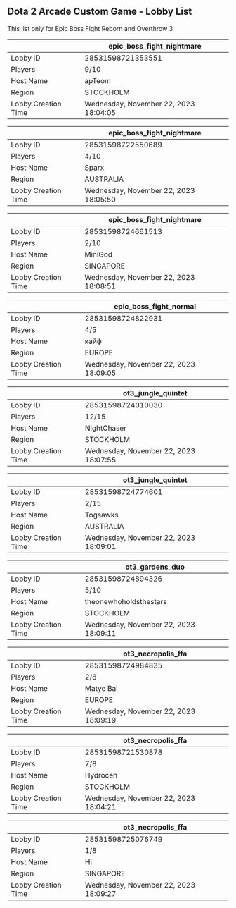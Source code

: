## Dota 2 Arcade Custom Game - Lobby List

This list only for Epic Boss Fight Reborn and Overthrow 3

|  | epic_boss_fight_nightmare |
| ------ | ------ |
| Lobby ID | 28531598721353551 |
| Players | 9/10 |
| Host Name | apTeom |
| Region | STOCKHOLM |
| Lobby Creation Time | Wednesday, November 22, 2023 18:04:05 |


|  | epic_boss_fight_nightmare |
| ------ | ------ |
| Lobby ID | 28531598722550689 |
| Players | 4/10 |
| Host Name | Sparx |
| Region | AUSTRALIA |
| Lobby Creation Time | Wednesday, November 22, 2023 18:05:50 |


|  | epic_boss_fight_nightmare |
| ------ | ------ |
| Lobby ID | 28531598724661513 |
| Players | 2/10 |
| Host Name | MiniGod |
| Region | SINGAPORE |
| Lobby Creation Time | Wednesday, November 22, 2023 18:08:51 |


|  | epic_boss_fight_normal |
| ------ | ------ |
| Lobby ID | 28531598724822931 |
| Players | 4/5 |
| Host Name | кайф |
| Region | EUROPE |
| Lobby Creation Time | Wednesday, November 22, 2023 18:09:05 |


|  | ot3_jungle_quintet |
| ------ | ------ |
| Lobby ID | 28531598724010030 |
| Players | 12/15 |
| Host Name | NightChaser |
| Region | STOCKHOLM |
| Lobby Creation Time | Wednesday, November 22, 2023 18:07:55 |


|  | ot3_jungle_quintet |
| ------ | ------ |
| Lobby ID | 28531598724774601 |
| Players | 2/15 |
| Host Name | Togsawks |
| Region | AUSTRALIA |
| Lobby Creation Time | Wednesday, November 22, 2023 18:09:01 |


|  | ot3_gardens_duo |
| ------ | ------ |
| Lobby ID | 28531598724894326 |
| Players | 5/10 |
| Host Name | theonewhoholdsthestars |
| Region | STOCKHOLM |
| Lobby Creation Time | Wednesday, November 22, 2023 18:09:11 |


|  | ot3_necropolis_ffa |
| ------ | ------ |
| Lobby ID | 28531598724984835 |
| Players | 2/8 |
| Host Name | Matye Bal |
| Region | EUROPE |
| Lobby Creation Time | Wednesday, November 22, 2023 18:09:19 |


|  | ot3_necropolis_ffa |
| ------ | ------ |
| Lobby ID | 28531598721530878 |
| Players | 7/8 |
| Host Name | Hydrocen |
| Region | STOCKHOLM |
| Lobby Creation Time | Wednesday, November 22, 2023 18:04:21 |


|  | ot3_necropolis_ffa |
| ------ | ------ |
| Lobby ID | 28531598725076749 |
| Players | 1/8 |
| Host Name | Hi |
| Region | SINGAPORE |
| Lobby Creation Time | Wednesday, November 22, 2023 18:09:27 |


